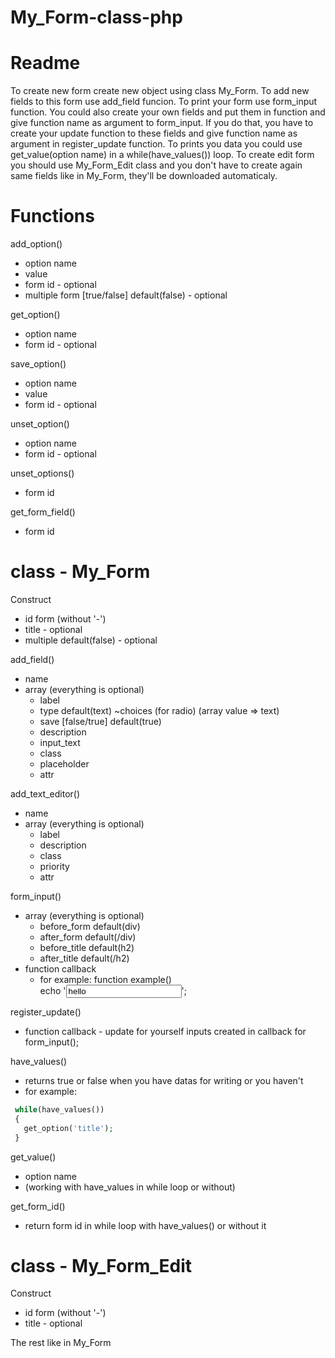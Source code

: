 # My_Form-class-php

# Readme
To create new form create new object using class My_Form.
To add new fields to this form use add_field funcion.
To print your form use form_input function. You could also create your own fields and put them in function and give function name as argument to form_input. If you do that, you have to create your update function to these fields and give function name as argument in register_update function. To prints you data you could use get_value(option name) in a while(have_values()) loop. To create edit form you should use My_Form_Edit class and you don't have to create again same fields like in My_Form, they'll be downloaded automaticaly.



# Functions


add_option()
 * option name
 * value
 * form id - optional
 * multiple form [true/false] default(false) - optional

get_option()
 * option name
 * form id - optional

save_option()
 * option name
 * value
 * form id - optional

unset_option()
 * option name
 * form id - optional

unset_options()
 * form id

get_form_field()
 * form id


# class - My_Form


Construct
 * id form (without '-')
 * title - optional
 * multiple default(false) - optional

add_field()
* name
* array (everything is optional)
  - label
  - type default(text)
    ~choices (for radio) (array value => text)
  - save [false/true] default(true)
  - description
  - input_text
  - class
  - placeholder
  - attr

add_text_editor()
* name
* array (everything is optional)
  - label
  - description
  - class
  - priority
  - attr

form_input()
* array (everything is optional)
  - before_form default(div)
  - after_form default(/div)
  - before_title default(h2)
  - after_title default(/h2)
* function callback
  - for example:
    function example()    
    echo '<input type=text value=hello world>';


register_update()
 * function callback - update for yourself inputs created in callback for form_input();

have_values()
 * returns true or false when you have datas for writing or you haven't
 * for example: 
 ```php
  while(have_values())
  {
    get_option('title');
  }
 ``` 

get_value()
 * option name
 * (working with have_values in while loop or without)

get_form_id()
 * return form id in while loop with have_values() or without it


# class - My_Form_Edit


Construct
 * id form (without '-')
 * title - optional

The rest like in My_Form
